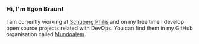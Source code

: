 ### Hi, I'm Egon Braun!

I am currently working at [Schuberg Philis](http://www.schubergphilis.com) and on my free time I develop open source projects related with DevOps. You can find them in my GitHub organisation called [Mundoalem](https://www.github.com/mundoalem).
